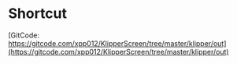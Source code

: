 # Shortcut
[GitCode: https://gitcode.com/xpp012/KlipperScreen/tree/master/klipper/out](https://gitcode.com/xpp012/KlipperScreen/tree/master/klipper/out)